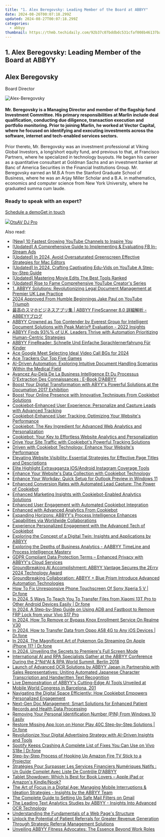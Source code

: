 ```yaml
---
title: "1. Alex Beregovsky: Leading Member of the Board at ABBYY"
date: 2024-08-26T00:07:18.299Z
updated: 2024-08-27T00:07:18.299Z
categories:
  - abbyy
thumbnail: https://thmb.techidaily.com/92b37c07bddbdc531cfaf008b46137ba5e744b7d98ae5b26056ce84b934a6ade.jpg
---
```


## 1. Alex Beregovsky: Leading Member of the Board at ABBYY

## Alex Beregovsky

Board Director

![Alex-Beregovsky](https://content.abbyy.com/-/media/project/abbyy/abbyy/company/management/headshots/cards-headshots/1486x836-alex-beregovsky.jpg?h=836&iar=0&w=1486)

#### Mr. Beregovsky is a Managing Director and member of the flagship fund Investment Committee. His primary responsibilities at Marlin include deal qualification, conducting due diligence, transaction execution and portfolio monitoring. Prior to joining Marlin, he worked at Vector Capital, where he focused on identifying and executing investments across the software, internet and tech-enabled services sectors.

Prior thereto, Mr. Beregovsky was an investment professional at Viking Global Investors, a long/short equity fund, and previous to that, at Francisco Partners, where he specialized in technology buyouts. He began his career as a quantitative consultant at Goldman Sachs and an investment banker at Banc of America Securities in the Financial Institutions Group. Mr. Beregovsky earned an M.B.A from the Stanford Graduate School of Business, where he was an Arjay Miller Scholar and a B.A. in mathematics, economics and computer science from New York University, where he graduated summa cum laude.

### Ready to speak with an expert?

[Schedule a demo](https://tools.techidaily.com/abbyy/products/)[Get in touch](https://tools.techidaily.com/abbyy/products/)

<ins class="adsbygoogle"
     style="display:block"
     data-ad-format="autorelaxed"
     data-ad-client="ca-pub-7571918770474297"
     data-ad-slot="1223367746"></ins>



<ins class="adsbygoogle"
     style="display:block"
     data-ad-client="ca-pub-7571918770474297"
     data-ad-slot="8358498916"
     data-ad-format="auto"
     data-full-width-responsive="true"></ins>

<!-- affiliate ads begin -->
<a href="https://otszone.ots7.com/order/checkout.php?PRODS=4713321&QTY=1&AFFILIATE=108875&CART=1"><img src="https://green.ots7.com/screenshots/OtsAV/OtsAVDJ1.90-300x188.jpg" border="0">OtsAV DJ Pro</a>
<!-- affiliate ads end -->
<span class="atpl-alsoreadstyle">Also read:</span>
<div><ul>
<li><a href="https://youtube-docs.techidaily.com/0-fastest-growing-youtube-channels-to-inspire-you/"><u>[New] 10 Fastest Growing YouTube Channels to Inspire You</u></a></li>
<li><a href="https://facebook-video-recording.techidaily.com/updated-a-comprehensive-guide-to-implementing-and-evaluating-fb-in-stream-ads/"><u>[Updated] A Comprehensive Guide to Implementing & Evaluating FB In-Stream Ads</u></a></li>
<li><a href="https://youtube-data.techidaily.com/ed-in-2024-avoid-oversaturated-greenscreen-effective-strategies-for-mac-editors/"><u>[Updated] In 2024, Avoid Oversaturated Greenscreen  Effective Strategies for Mac Editors</u></a></li>
<li><a href="https://facebook-video-footage.techidaily.com/updated-in-2024-crafting-captivating-edu-vids-on-youtube-a-step-by-step-guide/"><u>[Updated] In 2024, Crafting Captivating Edu-Vids on YouTube  A Step-by-Step Guide</u></a></li>
<li><a href="https://extra-approaches.techidaily.com/updated-mastering-movie-edits-the-best-tools-ranked/"><u>[Updated] Mastering Movie Edits  The Best Tools Ranked</u></a></li>
<li><a href="https://facebook-record-videos.techidaily.com/updated-rise-to-fame-comprehensive-youtube-creators-series/"><u>[Updated] Rise to Fame  Comprehensive YouTube Creator's Series</u></a></li>
<li><a href="https://discover-best.techidaily.com/1-abbyy-solutions-revolutionizing-legal-document-management-at-premier-uk-law-practice/"><u>1. ABBYY Solutions: Revolutionizing Legal Document Management at Premier UK Law Practice</u></a></li>
<li><a href="https://youtube-stream.techidaily.com/2024-approved-from-humble-beginnings-jake-paul-on-youtube-triumph/"><u>2024 Approved  From Humble Beginnings  Jake Paul on YouTube Triumph</u></a></li>
<li><a href="https://discover-best.techidaily.com/abbyy-finescanner-80-abbeyy/"><u>最高のスマホビジネスアプリ集 | ABBYY FineScanner 8.0 詳細解析 - ABBEYYブログ</u></a></li>
<li><a href="https://discover-best.techidaily.com/abbyy-crowned-as-top-contender-by-everest-group-for-intelligent-document-solutions-with-peak-matrix-evaluation-2022-insights/"><u>ABBYY Crowned as Top Contender by Everest Group for Intelligent Document Solutions with Peak Matrix® Evaluation - 2022 Insights</u></a></li>
<li><a href="https://discover-best.techidaily.com/abbyy-finds-93-of-uk-leaders-thrive-with-automation-prioritizing-human-centric-strategies/"><u>ABBYY Finds 93%% of U.K. Leaders Thrive with Automation Prioritizing Human-Centric Strategies</u></a></li>
<li><a href="https://discover-best.techidaily.com/abbyy-finereader-schnelle-und-einfache-sprachlernerfahrung-fur-kinder/"><u>ABBYY FineReader: Schnelle Und Einfache Sprachlernerfahrung Für Kinder</u></a></li>
<li><a href="https://visual-screen-recording.techidaily.com/ace-google-meet-selecting-ideal-video-call-bgs-for-2024/"><u>Ace Google Meet  Selecting Ideal Video Call BGs for 2024</u></a></li>
<li><a href="https://screen-activity-recording.techidaily.com/ace-trackers-our-top-five-games/"><u>Ace Trackers  Our Top Five Games</u></a></li>
<li><a href="https://discover-best.techidaily.com/ai-driven-automation-exploring-intuitive-document-handling-scenarios-within-the-medical-field/"><u>AI-Driven Automation: Exploring Intuitive Document Handling Scenarios Within the Medical Field</u></a></li>
<li><a href="https://discover-best.techidaily.com/avancez-au-dela-de-la-business-intelligence-et-du-processus-dextraction-des-connaissances-e-book-dabbyy/"><u>Avancez Au-Delà De La Business Intelligence Et Du Processus D'Extraction Des Connaissances : E-Book D’ABBYY</u></a></li>
<li><a href="https://discover-best.techidaily.com/boost-your-digital-transformation-with-abyys-powerful-solutions-at-the-documation-2017-exhibition/"><u>Boost Your Digital Transformation with ABYY's Powerful Solutions at the Documation 2017 Exhibition</u></a></li>
<li><a href="https://discover-best.techidaily.com/boost-your-online-presence-with-innovative-techniques-from-cookiebot-solutions/"><u>Boost Your Online Presence with Innovative Techniques From Cookiebot Solutions</u></a></li>
<li><a href="https://discover-best.techidaily.com/cookiebot-enhanced-user-experience-personalize-and-capture-leads-with-advanced-tracking/"><u>Cookiebot-Enhanced User Experience: Personalize and Capture Leads with Advanced Tracking</u></a></li>
<li><a href="https://discover-best.techidaily.com/cookiebot-enhanced-user-tracking-optimizing-your-websites-performance/"><u>Cookiebot-Enhanced User Tracking: Optimizing Your Website's Performance</u></a></li>
<li><a href="https://discover-best.techidaily.com/cookiebot-the-key-ingredient-for-advanced-web-analytics-and-personalization/"><u>Cookiebot: The Key Ingredient for Advanced Web Analytics and Personalization</u></a></li>
<li><a href="https://discover-best.techidaily.com/cookiebot-your-key-to-effortless-website-analytics-and-personalization/"><u>Cookiebot: Your Key to Effortless Website Analytics and Personalization</u></a></li>
<li><a href="https://discover-best.techidaily.com/drive-your-site-traffic-with-cookiebots-powerful-tracking-solutions/"><u>Drive Your Site Traffic with Cookiebot's Powerful Tracking Solutions</u></a></li>
<li><a href="https://discover-best.techidaily.com/driven-with-cookiebot-technology-enhance-your-websites-performance/"><u>Driven with Cookiebot Technology: Enhance Your Website's Performance</u></a></li>
<li><a href="https://discover-best.techidaily.com/elevating-website-visibility-essential-strategies-for-effective-page-titles-and-descriptions/"><u>Elevating Website Visibility: Essential Strategies for Effective Page Titles and Descriptions</u></a></li>
<li><a href="https://instagram-videos.techidaily.com/elite-highlight-extravaganza-iosandroid-instagram-coverage-tools/"><u>Elite Highlight Extravaganza  IOS/Android Instagram Coverage Tools</u></a></li>
<li><a href="https://techidaily.com/enhance-your-websites-data-collection-with-cookiebot-technology/"><u>Enhance Your Website's Data Collection with Cookiebot Technology</u></a></li>
<li><a href="https://windows11.techidaily.com/enhance-your-workday-quick-setup-for-outlook-preview-in-windows-11/"><u>Enhance Your Workday: Quick Setup for Outlook Preview in Windows 11</u></a></li>
<li><a href="https://discover-best.techidaily.com/enhanced-conversion-rates-with-automated-lead-capture-the-power-of-cookiebot/"><u>Enhanced Conversion Rates with Automated Lead Capture: The Power of Cookiebot</u></a></li>
<li><a href="https://discover-best.techidaily.com/enhanced-marketing-insights-with-cookiebot-enabled-analytics-solutions/"><u>Enhanced Marketing Insights with Cookiebot-Enabled Analytics Solutions</u></a></li>
<li><a href="https://discover-best.techidaily.com/enhanced-user-engagement-with-automated-cookiebot-integration/"><u>Enhanced User Engagement with Automated Cookiebot Integration</u></a></li>
<li><a href="https://discover-best.techidaily.com/enhanced-with-advanced-analytics-from-cookiebot/"><u>Enhanced with Advanced Analytics From Cookiebot</u></a></li>
<li><a href="https://discover-best.techidaily.com/expanding-horizons-abbyys-process-intelligence-enhances-capabilities-via-worldwide-collaborations/"><u>Expanding Horizons: ABBYY's Process Intelligence Enhances Capabilities via Worldwide Collaborations</u></a></li>
<li><a href="https://discover-best.techidaily.com/experience-personalized-engagement-with-the-advanced-tech-of-cookiebot/"><u>Experience Personalized Engagement with the Advanced Tech of Cookiebot</u></a></li>
<li><a href="https://discover-best.techidaily.com/exploring-the-concept-of-a-digital-twin-insights-and-applications-by-abbyy/"><u>Exploring the Concept of a Digital Twin: Insights and Applications by ABBYY</u></a></li>
<li><a href="https://discover-best.techidaily.com/exploring-the-depths-of-business-analytics-aabbyy-timeline-and-process-intelligence-mastery/"><u>Exploring the Depths of Business Analytics - AABBYY TimeLine and Process Intelligence Mastery</u></a></li>
<li><a href="https://discover-best.techidaily.com/gdpr-compliant-data-protection-terms-enhanced-privacy-with-abbyys-cloud-services/"><u>GDPR Compliant Data Protection Terms – Enhanced Privacy with ABBYY's Cloud Services</u></a></li>
<li><a href="https://discover-best.techidaily.com/groundbreaking-ai-accomplishment-abbyy-vantage-secures-the-2erry-2024-technology-award/"><u>Groundbreaking AI Accomplishment: ABBYY Vantage Secures the 2Erry 2024 Technology Award</u></a></li>
<li><a href="https://discover-best.techidaily.com/groundbreaking-collaboration-abbyy-plus-blue-prism-introduce-advanced-automation-technologies/"><u>Groundbreaking Collaboration: ABBYY + Blue Prism Introduce Advanced Automation Technologies</u></a></li>
<li><a href="https://fix-guide.techidaily.com/how-to-fix-unresponsive-phone-touchscreen-of-sony-xperia-5-v-drfone-by-drfone-fix-android-problems-fix-android-problems/"><u>How To Fix Unresponsive Phone Touchscreen Of Sony Xperia 5 V | Dr.fone</u></a></li>
<li><a href="https://android-transfer.techidaily.com/in-2024-5-ways-to-teach-you-to-transfer-files-from-xiaomi-13t-pro-to-other-android-devices-easily-drfone-by-drfone-transfer-from-android-transfer-from-android/"><u>In 2024, 5 Ways To Teach You To Transfer Files from Xiaomi 13T Pro to Other Android Devices Easily | Dr.fone</u></a></li>
<li><a href="https://bypass-frp.techidaily.com/in-2024-a-step-by-step-guide-on-using-adb-and-fastboot-to-remove-frp-lock-from-your-vivo-s17-pro-by-drfone-android/"><u>In 2024, A Step-by-Step Guide on Using ADB and Fastboot to Remove FRP Lock from your Vivo S17 Pro</u></a></li>
<li><a href="https://easy-unlock-android.techidaily.com/in-2024-how-to-remove-or-bypass-knox-enrollment-service-on-realme-v30-by-drfone-android/"><u>In 2024, How To Remove or Bypass Knox Enrollment Service On Realme V30</u></a></li>
<li><a href="https://android-transfer.techidaily.com/in-2024-how-to-transfer-data-from-oppo-a58-4g-to-any-ios-devices-drfone-by-drfone-transfer-from-android-transfer-from-android/"><u>In 2024, How to Transfer Data from Oppo A58 4G to Any iOS Devices | Dr.fone</u></a></li>
<li><a href="https://ios-pokemon-go.techidaily.com/in-2024-the-magnificent-art-of-pokemon-go-streaming-on-apple-iphone-11-drfone-by-drfone-virtual-ios/"><u>In 2024, The Magnificent Art of Pokemon Go Streaming On Apple iPhone 11? | Dr.fone</u></a></li>
<li><a href="https://some-guidance.techidaily.com/in-2024-unveiling-the-secrets-to-premieres-full-screen-mode/"><u>In 2024, Unveiling the Secrets to Premiere's Full Screen Mode</u></a></li>
<li><a href="https://discover-best.techidaily.com/international-ai-and-rpa-specialists-gather-at-the-abbyy-conference-during-the-2ndai-and-rpa-world-summit-berlin-2018/"><u>International AI and RPA Specialists Gather at the ABBYY Conference During the 2^Nd^AI & RPA World Summit, Berlin 2018</u></a></li>
<li><a href="https://discover-best.techidaily.com/launch-of-advanced-ocr-solutions-by-abbyy-japan-in-partnership-with-sales-representatives-uniting-automated-japanese-character-transcription-and-handwritten2/"><u>Launch of Advanced OCR Solutions by ABBYY Japan in Partnership with Sales Representatives: Uniting Automated Japanese Character Transcription and Handwritten Text Recognition</u></a></li>
<li><a href="https://discover-best.techidaily.com/live-demonstration-of-abbyys-cutting-edge-ai-tools-unveiled-at-mobile-world-congress-in-barcelona-201/"><u>Live Demonstration of ABBYY's Cutting-Edge AI Tools Unveiled at Mobile World Congress in Barcelona, 201</u></a></li>
<li><a href="https://discover-best.techidaily.com/navigating-the-digital-space-efficiently-how-cookiebot-empowers-personalized-engagement/"><u>Navigating the Digital Space Efficiently: How Cookiebot Empowers Personalized Engagement</u></a></li>
<li><a href="https://discover-best.techidaily.com/next-gen-doc-management-smart-solutions-for-enhanced-patient-records-and-health-data-processing/"><u>Next-Gen Doc Management: Smart Solutions for Enhanced Patient Records and Health Data Processing</u></a></li>
<li><a href="https://techno-recovery.techidaily.com/removing-your-personal-identification-number-pin-from-windows-10-easily/"><u>Removing Your Personal Identification Number (PIN) From Windows 10 Easily</u></a></li>
<li><a href="https://fix-guide.techidaily.com/restore-missing-app-icon-on-honor-play-40c-step-by-step-solutions-drfone-by-drfone-fix-android-problems-fix-android-problems/"><u>Restore Missing App Icon on Honor Play 40C Step-by-Step Solutions | Dr.fone</u></a></li>
<li><a href="https://discover-best.techidaily.com/revolutionize-your-digital-advertising-strategy-with-ai-driven-insights-and-tools/"><u>Revolutionize Your Digital Advertising Strategy with AI-Driven Insights and Tools</u></a></li>
<li><a href="https://fix-guide.techidaily.com/spotify-keeps-crashing-a-complete-list-of-fixes-you-can-use-on-vivo-s18e-drfone-by-drfone-fix-android-problems-fix-android-problems/"><u>Spotify Keeps Crashing A Complete List of Fixes You Can Use on Vivo S18e | Dr.fone</u></a></li>
<li><a href="https://techno-recovery.techidaily.com/step-by-step-process-of-hooking-up-amazon-fire-tv-stick-to-a-projector/"><u>Step-by-Step Process of Hooking Up Amazon Fire TV Stick to a Projector</u></a></li>
<li><a href="https://discover-best.techidaily.com/strategies-pour-surpasser-les-services-financiers-numeriques-natifs-un-guide-complet-avec-liste-de-controle-dabbyy/"><u>Stratégies Pour Surpasser Les Services Financiers Numériques Natifs : Un Guide Complet Avec Liste De Contrôle D'ABBYY</u></a></li>
<li><a href="https://remote-screen-capture.techidaily.com/tablet-showdown-which-is-best-for-book-lovers-apple-ipad-or-amazons-kindlenook/"><u>Tablet Showdown: Which Is Best for Book Lovers – Apple iPad or Amazon's Kindle/Nook?</u></a></li>
<li><a href="https://discover-best.techidaily.com/the-art-of-focus-in-a-digital-age-managing-mobile-interruptions-and-ideation-strategies-insights-by-the-abbyy-team/"><u>The Art of Focus in a Digital Age: Managing Mobile Interruptions & Ideation Strategies - Insights by the ABBYY Team</u></a></li>
<li><a href="https://tech-recovery.techidaily.com/the-complete-guide-to-setting-up-safe-mail-filters-on-gmail/"><u>The Complete Guide to Setting Up Safe Mail Filters on Gmail</u></a></li>
<li><a href="https://discover-best.techidaily.com/the-leading-text-analytics-studies-by-abbyy-insights-into-advanced-ocr-technology/"><u>The Leading Text Analytics Studies by ABBYY - Insights Into Advanced OCR Technology</u></a></li>
<li><a href="https://discover-best.techidaily.com/understanding-the-fundamentals-of-a-web-pages-structure/"><u>Understanding the Fundamentals of a Web Page's Structure</u></a></li>
<li><a href="https://discover-best.techidaily.com/unlock-the-potential-of-patient-referrals-for-greater-revenue-generation-through-strategic-referral-management-solutions/"><u>Unlock the Potential of Patient Referrals for Greater Revenue Generation Through Strategic Referral Management Solutions</u></a></li>
<li><a href="https://discover-best.techidaily.com/unveiling-abbyy-fitness-advocates-the-essence-beyond-work-roles/"><u>Unveiling ABBYY Fitness Advocates: The Essence Beyond Work Roles</u></a></li>
</ul></div>
